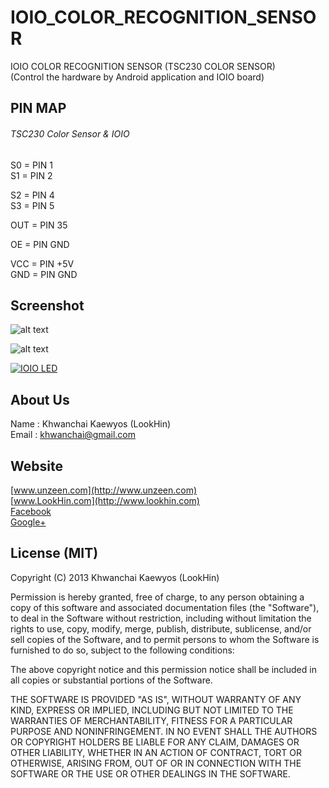 IOIO_COLOR_RECOGNITION_SENSOR
=============================

IOIO COLOR RECOGNITION SENSOR (TSC230 COLOR SENSOR)  
(Control the hardware by Android application and IOIO board)

## PIN MAP
###### TSC230 Color Sensor & IOIO  
  
S0 = PIN 1  
S1 = PIN 2  
  
S2 = PIN 4  
S3 = PIN 5  
  
OUT = PIN 35  
  
OE = PIN GND  
  
VCC = PIN +5V  
GND = PIN GND  

## Screenshot

![alt text](http://www.unzeen.com/github/IOIO_COLOR_RECOGNITION_SENSOR/2013-10-22-21-26-55.png "TSC230 COLOR SENSOR")

![alt text](http://www.unzeen.com/github/IOIO_COLOR_RECOGNITION_SENSOR/2013-10-22-21.24.44.jpg "TSC230 COLOR SENSOR")

[![IOIO LED](http://img.youtube.com/vi/8YeO8OknX00/0.jpg)](http://www.youtube.com/watch?v=8YeO8OknX00)


## About Us
Name : Khwanchai Kaewyos (LookHin)  
Email : khwanchai@gmail.com

## Website
[www.unzeen.com](http://www.unzeen.com)  
[www.LookHin.com](http://www.lookhin.com)  
[Facebook](https://www.facebook.com/LookHin)  
[Google+](https://plus.google.com/u/0/115201343913237885999/posts)




## License (MIT)

Copyright (C) 2013 Khwanchai Kaewyos (LookHin)

Permission is hereby granted, free of charge, to any person obtaining a copy of this software and associated documentation files (the "Software"), to deal in the Software without restriction, including without limitation the rights to use, copy, modify, merge, publish, distribute, sublicense, and/or sell copies of the Software, and to permit persons to whom the Software is furnished to do so, subject to the following conditions:

The above copyright notice and this permission notice shall be included in all copies or substantial portions of the Software.

THE SOFTWARE IS PROVIDED "AS IS", WITHOUT WARRANTY OF ANY KIND, EXPRESS OR IMPLIED, INCLUDING BUT NOT LIMITED TO THE WARRANTIES OF MERCHANTABILITY, FITNESS FOR A PARTICULAR PURPOSE AND NONINFRINGEMENT. IN NO EVENT SHALL THE AUTHORS OR COPYRIGHT HOLDERS BE LIABLE FOR ANY CLAIM, DAMAGES OR OTHER LIABILITY, WHETHER IN AN ACTION OF CONTRACT, TORT OR OTHERWISE, ARISING FROM, OUT OF OR IN CONNECTION WITH THE SOFTWARE OR THE USE OR OTHER DEALINGS IN THE SOFTWARE.
